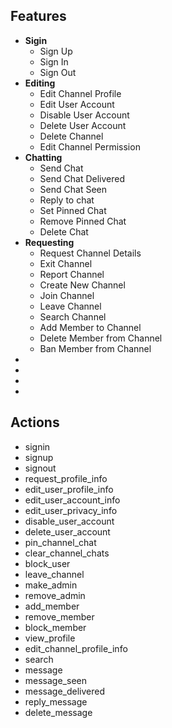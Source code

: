 ## Features
- **Sigin**
    - Sign Up
    - Sign In
    - Sign Out
- **Editing**
    - Edit Channel Profile
    - Edit User Account
    - Disable User Account
    - Delete User Account
    - Delete Channel
    - Edit Channel Permission
- **Chatting**
    - Send Chat
    - Send Chat Delivered
    - Send Chat Seen
    - Reply to chat
    - Set Pinned Chat
    - Remove Pinned Chat
    - Delete Chat
- **Requesting**
    - Request Channel Details
    - Exit Channel
    - Report Channel
    - Create New Channel
    - Join Channel
    - Leave Channel
    - Search Channel
    - Add Member to Channel
    - Delete Member from Channel
    - Ban Member from Channel
- 
- 
- 
- 


## Actions
- signin
- signup
- signout
- request_profile_info
- edit_user_profile_info
- edit_user_account_info
- edit_user_privacy_info
- disable_user_account
- delete_user_account
- pin_channel_chat
- clear_channel_chats
- block_user
- leave_channel
- make_admin
- remove_admin
- add_member
- remove_member
- block_member
- view_profile
- edit_channel_profile_info
- search
- message
- message_seen
- message_delivered
- reply_message
- delete_message
